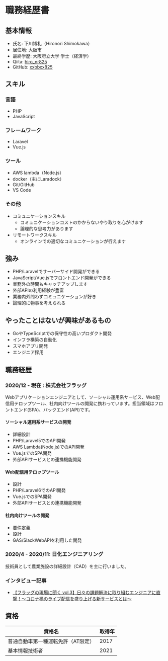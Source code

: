 # 職務経歴書

## 基本情報

- 氏名: 下川博礼（Hironori Shimokawa）
- 居住地: 大阪市
- 最終学歴: 大阪府立大学 学士（経済学）
- Qiita: [hiro_nr825](https://qiita.com/hiro_nr825)
- GitHub: [xxbbxx825](https://github.com/xxbbxx825)

## スキル
### 言語

- PHP
- JavaScript

### フレームワーク

- Laravel
- Vue.js

### ツール
- AWS lambda（Node.js）
- docker（主にLaradock）
- Git/GitHub
- VS Code

### その他
- コミュニケーションスキル
  - コミュニケーションコストのかからないやり取りを心がけます
  - 論理的な思考力があります
- リモートワークスキル
  - オンラインでの適切なコミュニケーションが行えます

## 強み

- PHP/Laravelでサーバーサイド開発ができる
- JavaScript/Vue.jsでフロントエンド開発ができる
- 業務外の時間もキャッチアップします
- 外部APIの利用経験が豊富
- 業務内外問わずコミュニケーションが好き
- 論理的に物事を考えられる

## やったことはないが興味があるもの

- GoやTypeScriptでの保守性の高いプロダクト開発
- インフラ構築の自動化
- スマホアプリ開発
- エンジニア採用

## 職務経歴

### 2020/12 - 現在 : 株式会社フラッグ

Webアプリケーションエンジニアとして、ソーシャル運用系サービス、Web配信用テロップツール、社内向けツールの開発に携わっています。担当領域はフロントエンド(SPA)、バックエンド(API)です。

#### ソーシャル運用系サービスの開発

- 詳細設計
- PHP/Laravel5でのAPI開発
- AWS Lambda(Node.js)でのAPI開発
- Vue.jsでのSPA開発
- 外部APIサービスとの連携機能開発

#### Web配信用テロップツール

- 設計
- PHP/Laravel6でのAPI開発
- Vue.jsでのSPA開発
- 外部APIサービスとの連携機能開発

#### 社内向けツールの開発

- 要件定義
- 設計
- GAS/SlackWebAPIを利用した開発

### 2020/4 - 2020/11: 日化エンジニアリング

技術員として農業施設の詳細設計（CAD）を主に行いました。

### インタビュー記事

- [【フラッグの現場に聞く vol.3】日々の課題解決に取り組むエンジニアに直撃！〜コロナ禍のライブ配信を盛り上げる新サービスとは〜](https://www.wantedly.com/companies/flag/post_articles/338482)

## 資格

|資格名|取得年|
|---|-----|
|普通自動車第一種運転免許（AT限定）|2017|
|基本情報技術者|2021|
